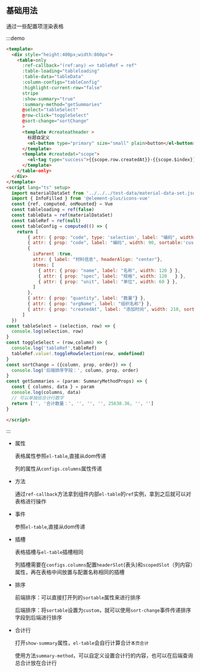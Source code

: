 ##  基础用法

通过一些配置项渲染表格

:::demo  

```html
<template>
  <div style="height:400px;width:860px">
    <table-only
      :ref-callback="(ref:any) => tableRef = ref"
      :table-loading="tableloading"
      :table-data="tableData"
      :column-configs="tableConfig"
      :highlight-current-row="false"
      stripe
      :show-summary="true"
      :summary-method="getSummaries"
      @select="tableSelect"
      @row-click="toggleSelect"
      @sort-change="sortChange"
      >
      <template #createatheader >
        标题自定义
        <el-button type="primary" size="small" plain>button</el-button>
      </template>
      <template #createdat="scope">
        <el-tag type="success">{{scope.row.createdAt}}-{{scope.$index}}</el-tag>
      </template>
    </table-only>
  </div>
</template>
<script lang="ts" setup>
  import materialDataSet from '../../../test-data/material-data-set.json';
  import { InfoFilled } from '@element-plus/icons-vue'
  const {ref, computed, onMounted} = Vue
  const tableloading = ref(false)
  const tableData = ref(materialDataSet)
  const tableRef = ref(null)
  const tableConfig = computed(() => {
    return [
        { attr: { prop: "code", type: 'selection', label: "编码", width: 50, headerAlign: 'center', align: 'center' } },
        { attr: { prop: "code", label: "编码", width: 90, sortable:'custom', headerAlign: 'center' } },
        {
          isParent :true,
          attr: { label: "材料信息", headerAlign: "center"},
          items: [
            { attr: { prop: "name", label: "名称", width: 120 } },
            { attr: { prop: "spec", label: "规格", width: 120   } },
            { attr: { prop: "unit", label: "单位", width: 60 } },
          ]
        },
        { attr: { prop: "quantity", label: "数量"} },
        { attr: { prop: "orgName", label: "组织名称"} },
        { attr: { prop: "createdAt", label: "添加时间", width: 210, sortable:'custom',headerSlot: 'createatheader',scopedSlot: "createdat" }}
      ]
  })
const tableSelect = (selection, row) => {
  console.log(selection, row)
}
const toggleSelect = (row,column) => {
  console.log('tableRef',tableRef)
  tableRef.value!.toggleRowSelection(row, undefined)
}
const sortChange = ({column, prop, order}) => {
  console.log('后端排序字段：', column, prop, order)
}
const getSummaries = (param: SummaryMethodProps) => {
  const { columns, data } = param
  console.log(columns, data)
  // 可以单独给合计行数字
  return ['', '合计数量：', '', '', '', 25638.36, '', '']
}

</script>
```
:::

- 属性

  表格属性参照`el-table`,直接从dom传递

  列的属性从`configs.columns`属性传递

- 方法

  通过`ref-callback`方法拿到组件内部`el-table`的`ref`实例，拿到之后就可以对表格进行操作

- 事件

  参照`el-table`,直接从dom传递

- 插槽

  表格插槽与`el-table`插槽相同

  列插槽需要在`configs.columns`配置`headerSlot`(表头)和`scopedSlot`（列内容）属性，再在表格中间放置与配置名称相同的插槽

- 排序

  前端排序：可以直接打开列的`sortable`属性来进行排序

  后端排序：将`sortable`设置为`custom`，就可以使用`sort-change`事件传递排序字段到后端进行排序

- 合计行

  打开`show-summary`属性，`el-table`会自行计算合计`本页合计`

  使用方法`summary-method`，可以自定义设置合计行的内容，也可以在后端查询总合计放在合计行


  


